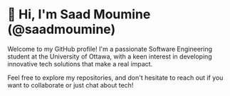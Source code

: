 # 👋 Hi, I'm Saad Moumine (@saadmoumine)

Welcome to my GitHub profile! I'm a passionate Software Engineering student at the University of Ottawa, with a keen interest in developing innovative tech solutions that make a real impact.

Feel free to explore my repositories, and don't hesitate to reach out if you want to collaborate or just chat about tech!

